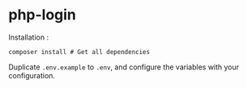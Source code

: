 # php-login

Installation :

```shell
composer install # Get all dependencies
```

Duplicate `.env.example` to `.env`, and configure the variables with your configuration.

